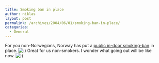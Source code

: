 ```yaml
---
title: Smoking ban in place
author: niklas
layout: post
permalink: /archives/2004/06/01/smoking-ban-in-place/
categories:
  - General
---
```

For you non-Norwegians, Norway has put a [public in-door smoking-ban][1] in place. <img src='http://blog.saers.com/wp-includes/images/smilies/icon_smile.gif' alt=':)' class='wp-smiley' /> Great for us non-smokers. I wonder what going out will be like now. <img src='http://blog.saers.com/wp-includes/images/smilies/icon_smile.gif' alt=':)' class='wp-smiley' />

 [1]: http://news.bbc.co.uk/1/hi/world/europe/3765071.stm